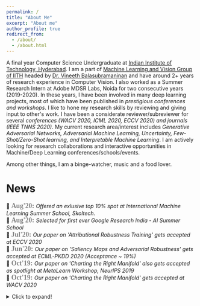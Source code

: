 ```yaml
---
permalink: /
title: "About Me"
excerpt: "About me"
author_profile: true
redirect_from: 
  - /about/
  - /about.html
---
```



A final year Computer Science Undergraduate at [Indian Institute of Technology, Hyderabad](https://www.iith.ac.in/). I am a part of [Machine Learning and Vision Group of IITH](https://lab1055.github.io/) headed by [Dr. Vineeth Balasubramaninan](https://www.iith.ac.in/~vineethnb/index.html) and have around 2+ years of research experience in Computer Vision. I also worked as a Summer Research Intern at Adobe MDSR Labs, Noida for two consecutive years (2019-2020). In these years, I have been involved in many deep learning projects, most of which have been published in *prestigious conferences and workshops*.  I like to hone my research skills by reviewing and giving input to other's work. I have been a considerate reviewer/subreviewer for several *conferences (WACV 2020, ICML 2020, ECCV 2020) and journals (IEEE TNNS 2020)*. My current research area/interest includes *Generative Adversarial Networks, Adversarial Machine Learning, Uncertainty, Few-Shot/Zero-Shot learning, and Interpretable Machine Learning*. I am actively looking for research collaborations and interactive opportunities in Machine/Deep Learning conferences/schools/events. 

Among other things, I am a binge-watcher, music and a food lover.

# News
<!-- <marquee direction = "up" onmouseover="this.stop();" onmouseout="this.start();">	 -->
📰 <span style="color:gray"><b><font size=4 face=courrier>Aug'20: </font></b></span> <i>Offered an exlusive top 10% spot at International Machine Learning Summer School, Skoltech. </i> <br/>
📰 <span style="color:gray"><b><font size=4 face=courrier>Aug'20: </font></b></span> <i>Selected for first ever Google Research India - AI Summer School</i> <br/>
📰 <span style="color:gray"><b><font size=4 face=courrier>Jul'20: </font></b></span> <i>Our paper on 'Attributional Robustness Training' gets accepted at ECCV 2020</i> <br/>
📰 <span style="color:gray"><b><font size=4 face=courrier>Jun'20: </font></b></span> <i>Our paper on 'Saliency Maps and Adversarial Robustness' gets accepted at ECML-PKDD 2020 (Acceptance ~ 19%)</i> <br/>
📰 <span style="color:gray"><b><font size=4 face=courrier>Oct'19: </font></b></span> <i>Our paper on 'Charting the Right Manifold' also gets accepted as spotlight at MetaLearn Workshop, NeurIPS 2019</i> <br/>
📰 <span style="color:gray"><b><font size=4 face=courrier>Oct'19: </font></b></span> <i>Our paper on 'Charting the Right Manifold' gets accepted at WACV 2020</i> <br/>
<details>
  <summary>Click to expand!</summary>
📰 <span style="color:gray"><b><font size=4 face=courrier>Aug'19: </font></b></span> <i>Our first paper on 'AdvGAN++: Harnessing Latent Layers for Adversary Generation' gets accepted at Neural Architect Workshop, ICCV 2019</i> <br/>
📰 <span style="color:gray"><b><font size=4 face=courrier>Mar'19: </font></b></span> <i>Honoured to receive Research Appreciation Award for a project under Prof. Vineeth</i> <br/>
</details>
<!-- </marquee> -->
